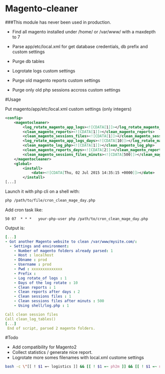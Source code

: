 Magento-cleaner
===============

###This module has never been used in production.

  - Find all magento installed under /home/ or /var/www/ with a maxdepth to 7

  - Parse app/etc/local.xml for get database credentials, db prefix and custom settings

  - Purge db tables

  - Logrotate logs custom settings

  - Purge old magento reports custom settings

  - Purge only old php sessions accross custom settings

#Usage

Put magento/app/etc/local.xml custom settings (only integers)
```xml
<config>
    <magentocleaner>
        <log_rotate_magento_app_logs><![CDATA[1]]></log_rotate_magento_app_logs>
        <clean_magento_reports><![CDATA[1]]></clean_magento_reports>
        <clean_magento_sessions_files><![CDATA[1]]></clean_magento_sessions_files>
        <log_rotate_magento_app_logs_days><![CDATA[10]]></log_rotate_magento_app_logs_days>
        <clean_magento_log_php><![CDATA[1]]></clean_magento_log_php>
        <clean_magento_reports_days><![CDATA[2]]></clean_magento_reports_days>
        <clean_magento_sessions_files_minuts><![CDATA[500]]></clean_magento_sessions_files_minuts>
    </magentocleaner>
    <global>
        <install>
            <date><![CDATA[Thu, 02 Jul 2015 14:35:15 +0000]]></date>
        </install>
[...]
```
Launch it with php cli on a shell with:
```bash
php /path/to/file/cron_clean_mage_day.php
```
Add cron task like:
```
50 07  * * *   your-php-user php /path/to/cron_clean_mage_day.php
```
Output is:
```yaml
[...]
- Got another Magento website to clean /var/www/mysite.com/:
  - Settings and environment: 
    - Number of magento folders already parsed: 1
    - Host : localhost
    - Dbname : prod
    - Username : prod
    - Pwd : xxxxxxxxxxxxxx
    - Prefix : 
    - Log rotate_of logs : 1
    - Days of the log rotate : 10
    - Clean reports : 1
    - Clean reports after days : 2
    - Clean sessions files : 1
    - Clean sessions files after minuts : 500
    - Using shell/log.php : 1

Call clean session files 
Call clean_log_tables() 
[...]
 End of script, parsed 2 magento folders.
```



#Todo

  - Add compatibility for Magento2
  - Collect statistics / generate nice report.
  - Logrotate more somes filenames with local.xml custome settings 
```bash
bash -c \"[[ ! $1 =~ logistics ]] && [[ ! $1 =~ ph2m ]] && [[ ! $1 =~ norotate ]]  )
```
